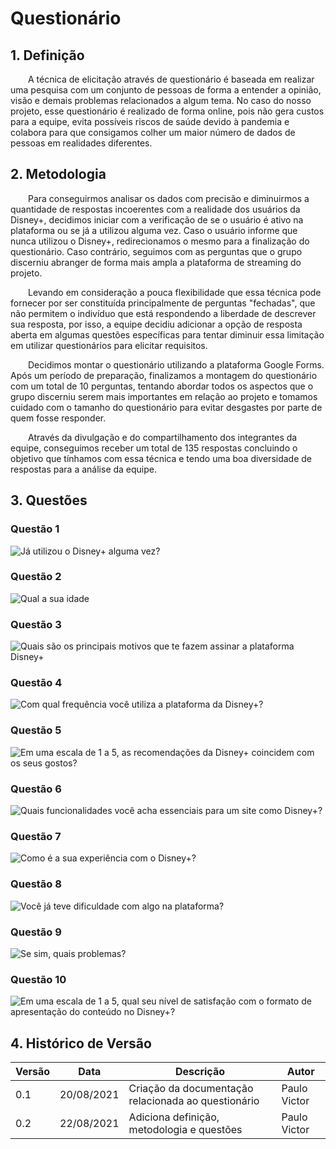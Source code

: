 # Questionário

## 1. Definição

&emsp;&emsp;A técnica de elicitação através de questionário é baseada em realizar uma pesquisa com um conjunto de pessoas de forma a entender a opinião, visão e demais problemas relacionados a algum tema. No caso do nosso projeto, esse questionário é realizado de forma online, pois não gera custos para a equipe, evita possíveis riscos de saúde devido à pandemia e colabora para que consigamos colher um maior número de dados de pessoas em realidades diferentes.

## 2. Metodologia

&emsp;&emsp;Para conseguirmos analisar os dados com precisão e diminuirmos a quantidade de respostas incoerentes com a realidade dos usuários da Disney+, decidimos iniciar com a verificação de se o usuário é ativo na plataforma ou se já a utilizou alguma vez. Caso o usuário informe que nunca utilizou o Disney+, redirecionamos o mesmo para a finalização do questionário. Caso contrário, seguimos com as perguntas que o grupo discerniu abranger de forma mais ampla a plataforma de streaming do projeto.

&emsp;&emsp;Levando em consideração a pouca flexibilidade que essa técnica pode fornecer por ser constituída principalmente de perguntas "fechadas", que não permitem o indivíduo que está respondendo a liberdade de descrever sua resposta, por isso, a equipe decidiu adicionar a opção de resposta aberta em algumas questões específicas para tentar diminuir essa limitação em utilizar questionários para elicitar requisitos.

&emsp;&emsp;Decidimos montar o questionário utilizando a plataforma Google Forms. Após um período de preparação, finalizamos a montagem do questionário com um total de 10 perguntas, tentando abordar todos os aspectos que o grupo discerniu serem mais importantes em relação ao projeto e tomamos cuidado com o tamanho do questionário para evitar desgastes por parte de quem fosse responder.

&emsp;&emsp;Através da divulgação e do compartilhamento dos integrantes da equipe, conseguimos receber um total de 135 respostas concluindo o objetivo que tínhamos com essa técnica e tendo uma boa diversidade de respostas para a análise da equipe.

## 3. Questões

### Questão 1

![Já utilizou o Disney+ alguma vez?](../assets/questionario/questao1.png)

### Questão 2

![Qual a sua idade](../assets/questionario/questao2.png)

### Questão 3

![Quais são os principais motivos que te fazem assinar a plataforma Disney+](../assets/questionario/questao3.png)

### Questão 4

![Com qual frequência você utiliza a plataforma da Disney+?](../assets/questionario/questao4.png)

### Questão 5

![Em uma escala de 1 a 5, as recomendações da Disney+ coincidem com os seus gostos?](../assets/questionario/questao5.png)

### Questão 6

![Quais funcionalidades você acha essenciais para um site como Disney+?](../assets/questionario/questao6.png)

### Questão 7

![Como é a sua experiência com o Disney+?](../assets/questionario/questao7.png)

### Questão 8

![Você já teve dificuldade com algo na plataforma?](../assets/questionario/questao8.png)

### Questão 9

![Se sim, quais problemas?](../assets/questionario/questao9.png)

### Questão 10

![Em uma escala de 1 a 5, qual seu nível de satisfação com o formato de apresentação do conteúdo no Disney+?](../assets/questionario/questao10.png)

## 4. Histórico de Versão

| Versão | Data       | Descrição                                           | Autor        |
| ------ | ---------- | --------------------------------------------------- | ------------ |
| 0.1    | 20/08/2021 | Criação da documentação relacionada ao questionário | Paulo Victor |
| 0.2    | 22/08/2021 | Adiciona definição, metodologia e questões          | Paulo Victor |
